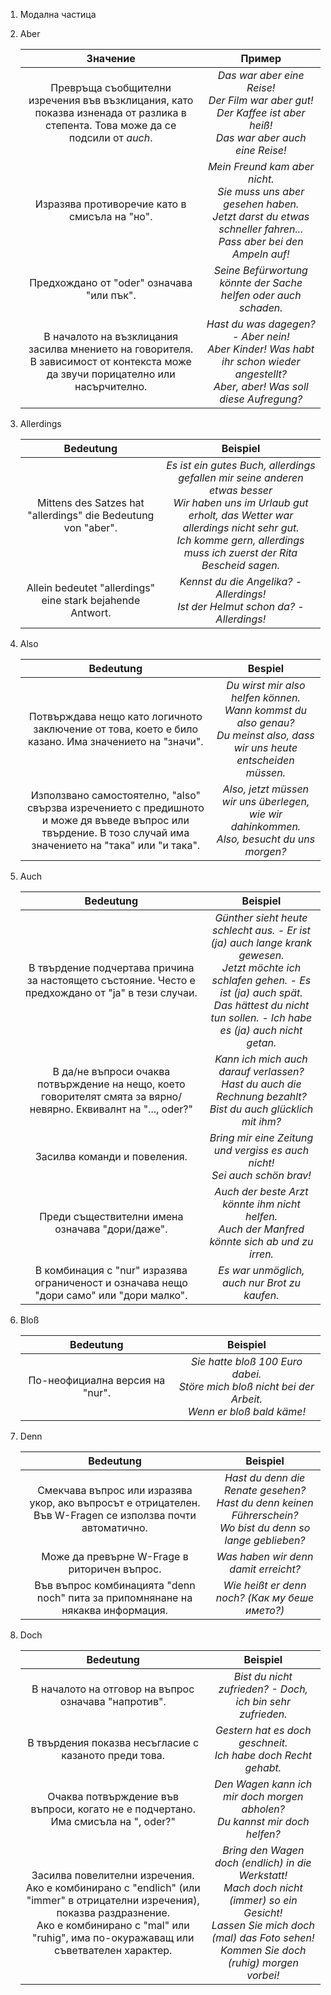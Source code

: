 1. Модална частица
2. Aber
	
	|Значение|Пример|
	|:--:|:--:|
	|Превръща съобщителни изречения във възклицания, като показва изненада от разлика в степента. Това може да се подсили от *auch*.|*Das war aber eine Reise!* <br/> *Der Film war aber gut!* <br/> *Der Kaffee ist aber heiß!* <br/> *Das war aber auch eine Reise!*|
	|Изразява противоречие като в смисъла на "но".|*Mein Freund kam aber nicht.* <br/> *Sie muss uns aber gesehen haben.* <br/> *Jetzt darst du etwas schneller fahren... Pass aber bei den Ampeln auf!*|
	|Предхождано от "oder" означава "или пък".|*Seine Befürwortung könnte der Sache helfen oder auch schaden.*|
	|В началото на възклицания засилва мнението на говорителя. В зависимост от контекста може да звучи порицателно или насърчително.|*Hast du was dagegen? - Aber nein!* <br/> *Aber Kinder! Was habt ihr schon wieder angestellt?* <br/> *Aber, aber! Was soll diese Aufregung?*|

3. Allerdings
	
	|Bedeutung|Beispiel|
	|:--:|:--:|
	|Mittens des Satzes hat "allerdings" die Bedeutung von "aber".|*Es ist ein gutes Buch, allerdings gefallen mir seine anderen etwas besser* <br/> *Wir haben uns im Urlaub gut erholt, das Wetter war allerdings nicht sehr gut.* <br/> *Ich komme gern, allerdings muss ich zuerst der Rita Bescheid sagen.*|
	|Allein bedeutet "allerdings" eine stark bejahende Antwort. |*Kennst du die Angelika? - Allerdings!* <br/> *Ist der Helmut schon da? - Allerdings!*|

4. Also
	
	|Bedeutung|Bespiel|
	|:--:|:--:|
	|Потвърждава нещо като логичното заключение от това, което е било казано. Има значението на "значи".|*Du wirst mir also helfen können.* <br/> *Wann kommst du also genau?* <br/> *Du meinst also, dass wir uns heute entscheiden müssen.*|
	|Използвано самостоятелно, "also" свързва изречението с предишното и може дя въведе въпрос или твърдение. В тозо случай има значението на "така" или "и така".|*Also, jetzt müssen wir uns überlegen, wie wir dahinkommen.*  <br/> *Also, besucht du uns morgen?*|

5. Auch
	
	|Bedeutung|Beispiel|
	|:--:|:--:|
	|В твърдение подчертава причина за настоящето състояние. Често е предхождано от "ja" в тези случаи.|*Günther sieht heute schlecht aus. - Er ist (ja) auch lange krank gewesen.* <br/> *Jetzt möchte ich schlafen gehen. - Es ist (ja) auch spät.* <br/> *Das hättest du nicht tun sollen. - Ich habe es (ja) auch nicht getan.*|
	|В да/не въпроси очаква потвърждение на нещо, което говорителят смята за вярно/невярно. Еквивалнт на "..., oder?"|*Kann ich mich auch darauf verlassen?* <br/> *Hast du auch die Rechnung bezahlt?* <br/> *Bist du auch glücklich mit ihm?*|
	|Засилва команди и повеления.|*Bring mir eine Zeitung und vergiss es auch nicht!* <br/> *Sei auch schön brav!*|
	|Преди съществителни имена означава "дори/даже".|*Auch der beste Arzt könnte ihm nicht helfen.* <br/> *Auch der Manfred könnte sich ab und zu irren.*|
	|В комбинация с "nur" изразява ограниченост и означава нещо "дори само" или "дори малко".|*Es war unmöglich, auch nur Brot zu kaufen.*|

6. Bloß
	
	|Bedeutung|Beispiel|
	|:--:|:--:|
	|По-неофициална версия на "nur".|*Sie hatte bloß 100 Euro dabei.* <br/> *Störe mich bloß nicht bei der Arbeit.* <br/> *Wenn er bloß bald käme!*|

7. Denn
	
	|Bedeutung|Beispiel|
	|:--:|:--:|
	|Смекчава въпрос или изразява укор, ако въпросът е отрицателен. Във W-Fragen се използва почти автоматично. |*Hast du denn die Renate gesehen?* <br/> *Hast du denn keinen Führerschein?* <br/> *Wo bist du denn so lange geblieben?*|
	|Може да превърне W-Frage в риторичен въпрос.|*Was haben wir denn damit erreicht?*|
	|Във въпрос комбинацията "denn noch" пита за припомнянане на някаква информация. |*Wie heißt er denn noch? (Как му беше името?)*|

8. Doch 
	
	|Bedeutung|Beispiel|
	|:--:|:--:|
	|В началото на отговор на въпрос означава "напротив".|*Bist du nicht zufrieden? - Doch, ich bin sehr zufrieden.*|
	|В твърдения показва несъгласие с казаното преди това.|*Gestern hat es doch geschneit.* <br/> *Ich habe doch Recht gehabt.*|
	|Очаква потвърждение във въпроси, когато не е подчертано.  Има смисъла на ", oder?"|*Den Wagen kann ich mir doch morgen abholen?* <br/> *Du kannst mir doch helfen?*|
	|Засилва повелителни изречения. <br/> Ако е комбинирано с "endlich" (или "immer" в отрицателни изречения), показва раздразнение. <br/> Ако е комбинирано с "mal" или "ruhig", има по-окуражаващ или съветвателен характер.|*Bring den Wagen doch (endlich) in die Werkstatt!* <br/> *Mach doch nicht (immer) so ein Gesicht!* <br/> *Lassen Sie mich doch (mal) das Foto sehen!* <br/> *Kommen Sie doch (ruhig) morgen vorbei!*|